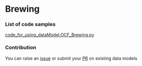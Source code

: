 # Brewing

### List of code samples 

<!-- 50-List of code -->

<!-- [code entry](link) -->
[code_for_using_dataModel.OCF_Brewing.py](https://github.com/smart-data-models/dataModel.OCF/blob/master/Brewing/code/code_for_using_dataModel.OCF_Brewing.py)


<!-- /50-List of code -->

### Contribution
You can raise an [issue](https://github.com/smart-data-models/dataModel.OCF/issues) or submit your [PR](https://github.com/smart-data-models/dataModel.OCF/pulls) on existing data models
